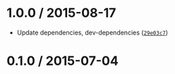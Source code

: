 <!--remark setext-->

<!--lint disable no-multiple-toplevel-headings-->

1.0.0 / 2015-08-17
==================

*   Update dependencies, dev-dependencies ([`29e03c7`](https://github.com/wooorm/mdast-util-heading-style/commit/29e03c7))

0.1.0 / 2015-07-04
==================

